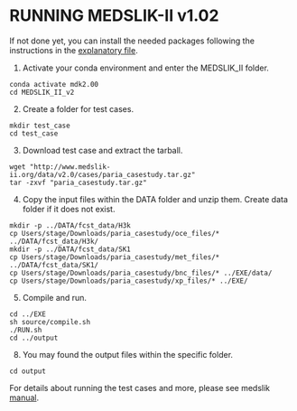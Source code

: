 # RUNNING MEDSLIK-II v1.02

If not done yet, you can install the needed packages following the instructions in the [explanatory file](https://github.com/Igoratake/Medslik-II/tree/medslik_II_2_00/doc/installing_requirements.md).

1. Activate your conda environment and enter the MEDSLIK_II folder.
```
conda activate mdk2.00
cd MEDSLIK_II_v2
```
2. Create a folder for test cases.
```
mkdir test_case
cd test_case
```
3. Download test case and extract the tarball.
```
wget "http://www.medslik-ii.org/data/v2.0/cases/paria_casestudy.tar.gz"
tar -zxvf "paria_casestudy.tar.gz"
```
4. Copy the input files within the DATA folder and unzip them. Create data folder if it does not exist.
```
mkdir -p ../DATA/fcst_data/H3k
cp Users/stage/Downloads/paria_casestudy/oce_files/* ../DATA/fcst_data/H3k/
mkdir -p ../DATA/fcst_data/SK1
cp Users/stage/Downloads/paria_casestudy/met_files/* ../DATA/fcst_data/SK1/
cp Users/stage/Downloads/paria_casestudy/bnc_files/* ../EXE/data/
cp Users/stage/Downloads/paria_casestudy/xp_files/* ../EXE/
```
5. Compile and run.
```
cd ../EXE
sh source/compile.sh
./RUN.sh
cd ../output
```
8. You may found the output files within the specific folder.
```
cd output
```

For details about running the test cases and more, please see medslik [manual](https://github.com/Igoratake/Medslik-II/blob/medslik_II_1_02/doc/MEDSLIK_II_v2.0_user_manual.pdf).
